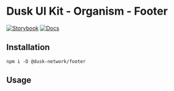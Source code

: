 # Dusk UI Kit - Organism - Footer

[![Storybook](https://img.shields.io/badge/Storybook-Component_Playground-%23FF4785?style=flat&logo=storybook)](https://dusk-network.github.io/dusk-ui-kit/?path=/story/components-atoms-footer)
[![Docs](https://img.shields.io/badge/Documentation-%235E35CF?style=flat)](https://dusk-network.github.io/dusk-ui-kit/docs/components/atoms/footer)

## Installation

```
npm i -D @dusk-network/footer
```

## Usage

<!-- MARKDOWN-AUTO-DOCS:START (CODE:src=../../../examples/src/organisms/Footer_01.svelte) -->
<!-- MARKDOWN-AUTO-DOCS:END -->
